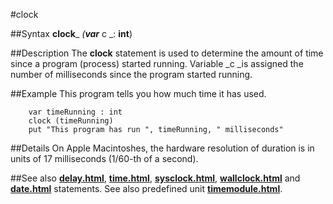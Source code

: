 
#clock

##Syntax
**clock**_ _(**var**_ c _: **int**)



##Description
The **clock** statement is used to determine the amount of time since a program (process) started running. Variable _c _is assigned the number of milliseconds since the program started running.



##Example
This program tells you how much time it has used.


        var timeRunning : int
        clock (timeRunning)
        put "This program has run ", timeRunning, " milliseconds"
##Details
On Apple Macintoshes, the hardware resolution of duration is in units of 17 milliseconds (1/60-th of a second).



##See also
**[delay.html](delay)**, **[time.html](time)**, **[sysclock.html](sysclock)**, **[wallclock.html](wallclock)** and **[date.html](date)** statements.
See also predefined unit **[timemodule.html](Time)**.


